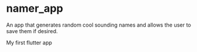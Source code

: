 # namer_app

An app that generates random cool sounding names and allows the user to save them if desired. 

My first flutter app
